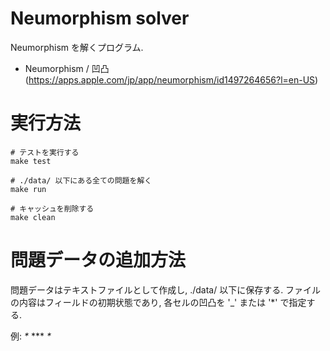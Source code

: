 # Neumorphism solver

Neumorphism を解くプログラム.

 * Neumorphism / 凹凸 (https://apps.apple.com/jp/app/neumorphism/id1497264656?l=en-US)

# 実行方法

    # テストを実行する
    make test

    # ./data/ 以下にある全ての問題を解く
    make run

    # キャッシュを削除する
    make clean

# 問題データの追加方法

問題データはテキストファイルとして作成し, ./data/ 以下に保存する.
ファイルの内容はフィールドの初期状態であり, 各セルの凹凸を '_' または '*' で指定する.

例:
        _*_
        ***
        _*_

